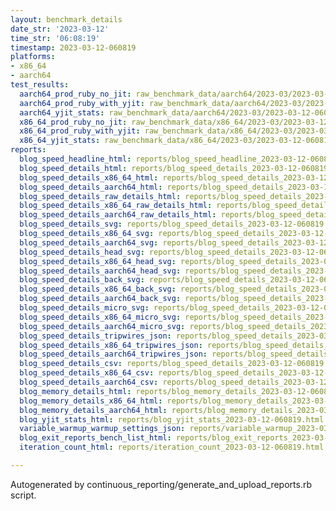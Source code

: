 ```yaml
---
layout: benchmark_details
date_str: '2023-03-12'
time_str: '06:08:19'
timestamp: 2023-03-12-060819
platforms:
- x86_64
- aarch64
test_results:
  aarch64_prod_ruby_no_jit: raw_benchmark_data/aarch64/2023-03/2023-03-12-060819_basic_benchmark_aarch64_prod_ruby_no_jit.json
  aarch64_prod_ruby_with_yjit: raw_benchmark_data/aarch64/2023-03/2023-03-12-060819_basic_benchmark_aarch64_prod_ruby_with_yjit.json
  aarch64_yjit_stats: raw_benchmark_data/aarch64/2023-03/2023-03-12-060819_basic_benchmark_aarch64_yjit_stats.json
  x86_64_prod_ruby_no_jit: raw_benchmark_data/x86_64/2023-03/2023-03-12-060819_basic_benchmark_x86_64_prod_ruby_no_jit.json
  x86_64_prod_ruby_with_yjit: raw_benchmark_data/x86_64/2023-03/2023-03-12-060819_basic_benchmark_x86_64_prod_ruby_with_yjit.json
  x86_64_yjit_stats: raw_benchmark_data/x86_64/2023-03/2023-03-12-060819_basic_benchmark_x86_64_yjit_stats.json
reports:
  blog_speed_headline_html: reports/blog_speed_headline_2023-03-12-060819.html
  blog_speed_details_html: reports/blog_speed_details_2023-03-12-060819.html
  blog_speed_details_x86_64_html: reports/blog_speed_details_2023-03-12-060819.x86_64.html
  blog_speed_details_aarch64_html: reports/blog_speed_details_2023-03-12-060819.aarch64.html
  blog_speed_details_raw_details_html: reports/blog_speed_details_2023-03-12-060819.raw_details.html
  blog_speed_details_x86_64_raw_details_html: reports/blog_speed_details_2023-03-12-060819.x86_64.raw_details.html
  blog_speed_details_aarch64_raw_details_html: reports/blog_speed_details_2023-03-12-060819.aarch64.raw_details.html
  blog_speed_details_svg: reports/blog_speed_details_2023-03-12-060819.svg
  blog_speed_details_x86_64_svg: reports/blog_speed_details_2023-03-12-060819.x86_64.svg
  blog_speed_details_aarch64_svg: reports/blog_speed_details_2023-03-12-060819.aarch64.svg
  blog_speed_details_head_svg: reports/blog_speed_details_2023-03-12-060819.head.svg
  blog_speed_details_x86_64_head_svg: reports/blog_speed_details_2023-03-12-060819.x86_64.head.svg
  blog_speed_details_aarch64_head_svg: reports/blog_speed_details_2023-03-12-060819.aarch64.head.svg
  blog_speed_details_back_svg: reports/blog_speed_details_2023-03-12-060819.back.svg
  blog_speed_details_x86_64_back_svg: reports/blog_speed_details_2023-03-12-060819.x86_64.back.svg
  blog_speed_details_aarch64_back_svg: reports/blog_speed_details_2023-03-12-060819.aarch64.back.svg
  blog_speed_details_micro_svg: reports/blog_speed_details_2023-03-12-060819.micro.svg
  blog_speed_details_x86_64_micro_svg: reports/blog_speed_details_2023-03-12-060819.x86_64.micro.svg
  blog_speed_details_aarch64_micro_svg: reports/blog_speed_details_2023-03-12-060819.aarch64.micro.svg
  blog_speed_details_tripwires_json: reports/blog_speed_details_2023-03-12-060819.tripwires.json
  blog_speed_details_x86_64_tripwires_json: reports/blog_speed_details_2023-03-12-060819.x86_64.tripwires.json
  blog_speed_details_aarch64_tripwires_json: reports/blog_speed_details_2023-03-12-060819.aarch64.tripwires.json
  blog_speed_details_csv: reports/blog_speed_details_2023-03-12-060819.csv
  blog_speed_details_x86_64_csv: reports/blog_speed_details_2023-03-12-060819.x86_64.csv
  blog_speed_details_aarch64_csv: reports/blog_speed_details_2023-03-12-060819.aarch64.csv
  blog_memory_details_html: reports/blog_memory_details_2023-03-12-060819.html
  blog_memory_details_x86_64_html: reports/blog_memory_details_2023-03-12-060819.x86_64.html
  blog_memory_details_aarch64_html: reports/blog_memory_details_2023-03-12-060819.aarch64.html
  blog_yjit_stats_html: reports/blog_yjit_stats_2023-03-12-060819.html
  variable_warmup_warmup_settings_json: reports/variable_warmup_2023-03-12-060819.warmup_settings.json
  blog_exit_reports_bench_list_html: reports/blog_exit_reports_2023-03-12-060819.bench_list.html
  iteration_count_html: reports/iteration_count_2023-03-12-060819.html

---
```

Autogenerated by continuous_reporting/generate_and_upload_reports.rb script.
